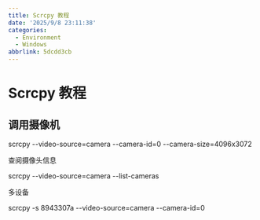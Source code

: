 ```yaml
---
title: Scrcpy 教程
date: '2025/9/8 23:11:38'
categories:
  - Environment
  - Windows
abbrlink: 5dcdd3cb
---
```

# Scrcpy 教程

## 调用摄像机

scrcpy --video-source=camera --camera-id=0 --camera-size=4096x3072

查阅摄像头信息

scrcpy --video-source=camera --list-cameras

多设备

scrcpy -s 8943307a --video-source=camera --camera-id=0